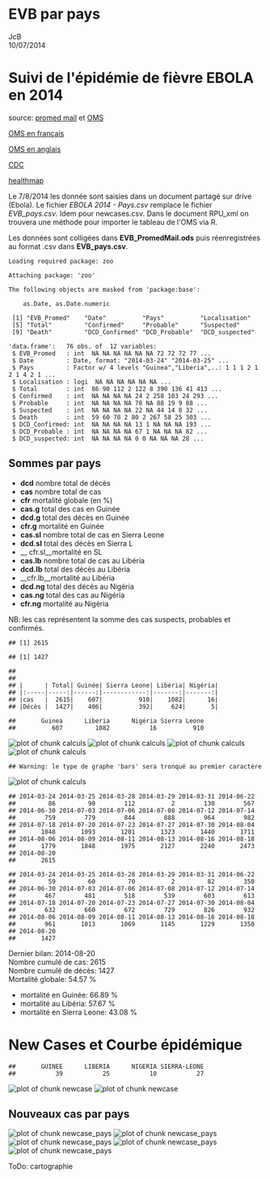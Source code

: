 # EVB par pays
JcB  
10/07/2014  

Suivi de l'épidémie de fièvre EBOLA en 2014
===========================================

source: [promed mail](http://www.promedmail.org) et [OMS](http://who.int/csr/don/2014_07_15_ebola/en/)

[OMS en français](http://who.int/csr/don/archive/disease/ebola/fr/)

[OMS en anglais](http://who.int/csr/don/archive/disease/ebola/en/)

[CDC](http://www.cdc.gov/vhf/ebola/)

[healthmap](http://www.healthmap.org/fr/)

Le 7/8/2014 les donnée sont saisies dans un document partagé sur drive (Ebola). Le fichier _EBOLA 2014 - Pays.csv_ remplace le fichier _EVB_pays.csv_. Idem pour newcases.csv. Dans le document RPU_xml on trouvera une méthode pour importer le tableau de l'OMS via R.

Les données sont colligées dans __EVB_PromedMail.ods__ puis réenregistrées au format .csv dans __EVB_pays.csv__.


```
Loading required package: zoo

Attaching package: 'zoo'

The following objects are masked from 'package:base':

    as.Date, as.Date.numeric
```

```
 [1] "EVB_Promed"    "Date"          "Pays"          "Localisation" 
 [5] "Total"         "Confirmed"     "Probable"      "Suspected"    
 [9] "Death"         "DCD_Confirmed" "DCD_Probable"  "DCD_suspected"
```

```
'data.frame':	76 obs. of  12 variables:
 $ EVB_Promed   : int  NA NA NA NA NA NA 72 72 72 77 ...
 $ Date         : Date, format: "2014-03-24" "2014-03-25" ...
 $ Pays         : Factor w/ 4 levels "Guinea","Liberia",..: 1 1 1 2 1 2 1 4 2 1 ...
 $ Localisation : logi  NA NA NA NA NA NA ...
 $ Total        : int  86 90 112 2 122 8 390 136 41 413 ...
 $ Confirmed    : int  NA NA NA NA 24 2 258 103 24 293 ...
 $ Probable     : int  NA NA NA NA 78 NA 88 19 9 88 ...
 $ Suspected    : int  NA NA NA NA 22 NA 44 14 8 32 ...
 $ Death        : int  59 60 70 2 80 2 267 58 25 303 ...
 $ DCD_Confirmed: int  NA NA NA NA 13 1 NA NA NA 193 ...
 $ DCD_Probable : int  NA NA NA NA 67 1 NA NA NA 82 ...
 $ DCD_suspected: int  NA NA NA NA 0 0 NA NA NA 28 ...
```
Sommes par pays
---------------

- __dcd__ nombre total de décès
- __cas__ nombre total de cas
- __cfr__ mortalité globale (en %)
- __cas.g__ total des cas en Guinée
- __dcd.g__ total des décès en Guinée
- __cfr.g__ mortalité en Guinée
- __cas.sl__ nombre total de cas en Sierra Leone
- __dcd.sl__ total des décès en Sierra L
- __ cfr.sl__mortalité  en SL
- __cas.lb__ nombre total de cas au Libéria
- __dcd.lb__ total des décès au Libéria
- __cfr.lb__mortalité au Libéria
- __dcd.ng__ total des décès au Nigéria
- __cas.ng__ total des cas au Nigéria
- __cfr.ng__ mortalité au Nigéria

NB: les cas représentent la somme des cas suspects, probables et confirmés.


```
## [1] 2615
```

```
## [1] 1427
```

```
## 
## 
## |      | Total| Guinée| Sierra Leone| Libéria| Nigéria|
## |:-----|-----:|------:|------------:|-------:|-------:|
## |cas   |  2615|    607|          910|    1082|      16|
## |Décès |  1427|    406|          392|     624|       5|
```

```
##       Guinea      Liberia      Nigéria Sierra Leone 
##          607         1082           16          910
```

![plot of chunk calculs](./EVB_pays_files/figure-html/calculs1.png) ![plot of chunk calculs](./EVB_pays_files/figure-html/calculs2.png) ![plot of chunk calculs](./EVB_pays_files/figure-html/calculs3.png) ![plot of chunk calculs](./EVB_pays_files/figure-html/calculs4.png) 

```
## Warning: le type de graphe 'bars' sera tronqué au premier caractère
```

![plot of chunk calculs](./EVB_pays_files/figure-html/calculs5.png) 

```
## 2014-03-24 2014-03-25 2014-03-28 2014-03-29 2014-03-31 2014-06-22 
##         86         90        112          2        130        567 
## 2014-06-30 2014-07-03 2014-07-06 2014-07-08 2014-07-12 2014-07-14 
##        759        779        844        888        964        982 
## 2014-07-18 2014-07-20 2014-07-23 2014-07-27 2014-07-30 2014-08-04 
##       1048       1093       1201       1323       1440       1711 
## 2014-08-06 2014-08-09 2014-08-11 2014-08-13 2014-08-16 2014-08-18 
##       1779       1848       1975       2127       2240       2473 
## 2014-08-20 
##       2615
```

```
## 2014-03-24 2014-03-25 2014-03-28 2014-03-29 2014-03-31 2014-06-22 
##         59         60         70          2         82        350 
## 2014-06-30 2014-07-03 2014-07-06 2014-07-08 2014-07-12 2014-07-14 
##        467        481        518        539        603        613 
## 2014-07-18 2014-07-20 2014-07-23 2014-07-27 2014-07-30 2014-08-04 
##        632        660        672        729        826        932 
## 2014-08-06 2014-08-09 2014-08-11 2014-08-13 2014-08-16 2014-08-18 
##        961       1013       1069       1145       1229       1350 
## 2014-08-20 
##       1427
```
Dernier bilan: 2014-08-20  
Nombre cumulé de cas: $2615$  
Nombre cumulé de décès: $1427$  
Mortalité globale: $54.57$ %   
- mortalité en Guinée: $66.89$ %  
- mortalité au Libéria: $57.67$ %  
- mortalité en Sierra Leone: $43.08$ %  

New Cases et Courbe épidémique
==============================


```
##       GUINEE      LIBERIA      NIGERIA SIERRA-LEONE 
##           39           25           10           27
```

![plot of chunk newcase](./EVB_pays_files/figure-html/newcase1.png) ![plot of chunk newcase](./EVB_pays_files/figure-html/newcase2.png) 

Nouveaux cas par pays
---------------------
![plot of chunk newcase_pays](./EVB_pays_files/figure-html/newcase_pays1.png) ![plot of chunk newcase_pays](./EVB_pays_files/figure-html/newcase_pays2.png) ![plot of chunk newcase_pays](./EVB_pays_files/figure-html/newcase_pays3.png) ![plot of chunk newcase_pays](./EVB_pays_files/figure-html/newcase_pays4.png) ![plot of chunk newcase_pays](./EVB_pays_files/figure-html/newcase_pays5.png) 

ToDo: cartographie
